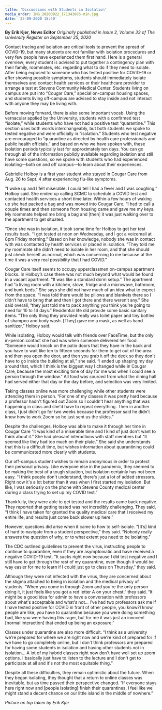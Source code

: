 ```yaml
---
title: 'Discussions with Students in Isolation'
media_order: IMG_20200922_171343805-min.jpg
date: '25-09-2020 15:40'
---
```


**By Erik Kjer, News Editor** _Originally published in Issue 2, Volume 33 of The University Register on September 25, 2020_

Contact tracing and isolation are critical tools to prevent the spread of COVID-19, but many students are not familiar with isolation procedures and very few people have experienced them first hand. Here is a general overview; every student is advised to put together a contingency plan with their family, roommates, etc. regarding what to do if they need to isolate. After being exposed to someone who has tested positive for COVID-19 or after showing possible symptoms, students should immediately isolate themselves and contact health services or their healthcare provider to arrange a test at Stevens Community Medical Center. Students living on campus are put into “Cougar Care,” special on-campus housing spaces, and students living off-campus are advised to stay inside and not interact with anyone they may be living with. 

Before moving forward, there is also some important vocab. Using the vernacular applied by the University, students with a confirmed test “isolate,” while students who have not had a positive test “quarantine.” This section uses both words interchangeably, but both students we spoke to tested negative and were officially in “isolation.” Students who test negative are encouraged to ”quarantine as directed by health care professionals and public health officials,” and based on who we have spoken with, these isolation periods typically last for approximately ten days. You can go through all of the information publicly available regarding isolation and still have some questions, so we spoke with students who had experienced isolating—both on and off campus—to learn about their experiences.

Gabrielle Holboy is a first year student who stayed in Cougar Care from Aug. 26 to Sept. 4 after experiencing flu-like symptoms.

"I woke up and I felt miserable. I could tell I had a fever and I was coughing,” Holboy said. She ended up calling SCMC to schedule a COVID test and contacted health services a short time later. Within a few hours of waking up she had packed a bag and was moved into Cougar Care. “I had to call a couple times and then someone from housing came and gave me my keys. My roommate helped me bring a bag and [then] it was just walking over to the apartment to get situated.
    
”Once she was in isolation, it took some time for Holboy to get her test results back. “I got tested at noon on Wednesday, and I got a voicemail at 8pm Friday morning.” Based on her knowledge, nobody she was in contact with was contacted by health services or placed in isolation. “They told me my roommate she didn’t need to isolate in her room, and that she should just check herself as normal, which was concerning to me because at the time it was a very real possibility that I had COVID.”

Cougar Care itself seems to occupy upperclassmen on-campus apartment blocks. In Holboy’s case there was not much beyond what would be found in a vacant apartment. “It was like a standard dorm setup.” The apartment had “a living room with a kitchen, stove, fridge and a microwave, bathroom, and bunk beds.” She says she did not have much of an idea what to expect from the space. “I was told there would be pillows and blankets there so I didn’t have to bring that and then I got there and there weren’t any.” She said overall, “they just told me to pack anything you think you're going to need for 10 to 14 days.” Residential life did provide some basic sanitary items. “The only thing they provided really was toilet paper and tiny bottles of shampoo and body wash. [They] gave me a mask, as well as hand sanitizer,” Holboy said.

While isolating, Holboy would talk with friends over FaceTime, but the only in-person contact she had was when someone delivered her food. “Someone would knock on the patio doors that they have in the back and you have to wait like ten to fifteen seconds for them to get out of the area and then you open the door, and then you grab it off the deck so they don't have to go inside the building at all,” she said. “I ended up shaping my day around that, which I think is the biggest way I changed while in Cougar Care, because the most exciting time of day for me was when I could see a person through the window.” All food was sourced from what the dining hall had served either that day or the day before, and selection was very limited.

Taking classes online was more challenging while other students were attending them in person. “For one of my classes it was pretty hard because a professor hadn't figured out Zoom so I couldn't hear anything that was happening in class and she'd have to repeat everything. Then in another class, I just didn't go for two weeks because the professor said he didn't know how to work Zoom so he just sent us the slides.”

Despite the challenges, Holboy was able to make it through her time in Cougar Care “it was kind of a miserable time and I kind of just don't want to think about it.” She had pleasant interactions with staff members but “it seemed like they had too much on their plate.” She said she understands that this is a difficult time, but wishes information about quarantining could be communicated more clearly with students. 

Our off-campus student wishes to remain anonymous in order to protect their personal privacy. Like everyone else in the pandemic, they seemed to be making the best of a tough situation, but isolation certainly has not been easy. “I think people don't understand, there's just a lot of added stressors. Right now it's a lot better than it was when I first started my isolation. But like, I was seriously on the phone with Stevens County medical center during a class trying to set up my COVID test.” 

Thankfully, they were able to get tested and the results came back negative. They reported that getting tested was not incredibly challenging. They said, “I think I have taken for granted the quality medical care that I received my entire life, and results just come back slower up here.” 

However, questions did arise when it came to how to self-isolate. “[It’s] kind of hard to navigate from a student perspective,” they said. “Nobody really answers the question of why, or to what extent you need to be isolating.” 

The CDC outlined guidelines to prevent the virus, instructing people to continue to quarantine, even if they are asymptomatic and have received a negative COVID-19 test. “It sucks right now because I did test negative and I still have to get through the rest of my quarantine, even though it would be way easier for me to learn if I could just go to class on Thursday,” they said.

Although they were not infected with the virus, they are concerned about the stigma attached to being in isolation and the medical privacy of students. “When you come in through Zoom and you're the only person doing it, it just feels like you got a red letter A on your chest,” they said. “It might be a good idea for admin to have a conversation with professors about what's acceptable and what's not… I've had two professors ask me if I have tested positive for COVID in front of other people, you know?I know people are like, you have to quarantine because you were doing something bad, like you were having this rager, but for me it was just an innocent [normal interaction] that ended up being an exposure.”

Classes under quarantine are also more difficult. “I think as a university we're prepared for where we are right now and we're kind of prepared for if we have to go completely online, but I don't think professors are prepared for having some students in isolation and having other students not in isolation… A lot of my hybrid classes right now don't have well set up zoom options. I basically just have to listen to the lecture and I don't get to participate at all and it's not the most equitable thing.”

Despite all these difficulties, they remain optimistic about the future. When they began isolating, they thought that a return to online classes was inevitable, but as time passed their perspective changed. “If everyone stays here right now and [people isolating] finish their quarantines, I feel like we might stand a decent chance on our little island in the middle of nowhere.”

_Picture on top taken by Erik Kjer_